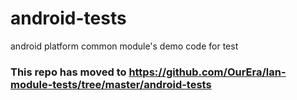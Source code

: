 # android-tests
android platform common module's demo code for test

### This repo has moved to https://github.com/OurEra/lan-module-tests/tree/master/android-tests
